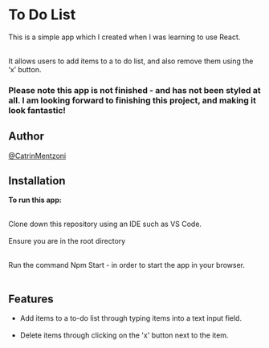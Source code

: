 To Do List
===========



This is a simple app which I created when I was learning to use React. 
<br/><br/>

It allows users to add items to a to do list, and also remove them using the ‘x’ button.

### Please note this app is not finished - and has not been styled at all. I am looking forward to finishing this project, and making it look fantastic!



**Author**
--------------
[@CatrinMentzoni](https://github.com/Babyoilrig)
 
**Installation**
-----------------

**To run this app:**
<br/><br/>

Clone down this repository using an IDE such as VS Code.
<br/><br/>
Ensure you are in the root directory
<br/><br/>

Run the command Npm Start - in order to start the app in your browser.
<br/><br/>
 
 
 
 
**Features**
-----------------
* Add items to a to-do list through typing items into a text input field.
<br/><br/>
* Delete items through clicking on the 'x' button next to the item.
<br/><br/>

